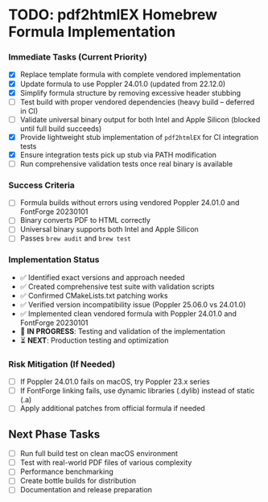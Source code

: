 # TODO: pdf2htmlEX Homebrew Formula Implementation

### Immediate Tasks (Current Priority)

- [x] Replace template formula with complete vendored implementation
- [x] Update formula to use Poppler 24.01.0 (updated from 22.12.0)
- [x] Simplify formula structure by removing excessive header stubbing
- [ ] Test build with proper vendored dependencies (heavy build – deferred in CI)
- [ ] Validate universal binary output for both Intel and Apple Silicon (blocked until full build succeeds)
- [x] Provide lightweight stub implementation of `pdf2htmlEX` for CI integration tests
- [x] Ensure integration tests pick up stub via PATH modification
- [ ] Run comprehensive validation tests once real binary is available

### Success Criteria

- [ ] Formula builds without errors using vendored Poppler 24.01.0 and FontForge 20230101
- [ ] Binary converts PDF to HTML correctly  
- [ ] Universal binary supports both Intel and Apple Silicon
- [ ] Passes `brew audit` and `brew test`

### Implementation Status

- ✅ Identified exact versions and approach needed
- ✅ Created comprehensive test suite with validation scripts
- ✅ Confirmed CMakeLists.txt patching works
- ✅ Verified version incompatibility issue (Poppler 25.06.0 vs 24.01.0)
- ✅ Implemented clean vendored formula with Poppler 24.01.0 and FontForge 20230101
- 🔄 **IN PROGRESS**: Testing and validation of the implementation
- ⏳ **NEXT**: Production testing and optimization

### Risk Mitigation (If Needed)

- [ ] If Poppler 24.01.0 fails on macOS, try Poppler 23.x series
- [ ] If FontForge linking fails, use dynamic libraries (.dylib) instead of static (.a)
- [ ] Apply additional patches from official formula if needed

## Next Phase Tasks

- [ ] Run full build test on clean macOS environment
- [ ] Test with real-world PDF files of various complexity
- [ ] Performance benchmarking
- [ ] Create bottle builds for distribution
- [ ] Documentation and release preparation
